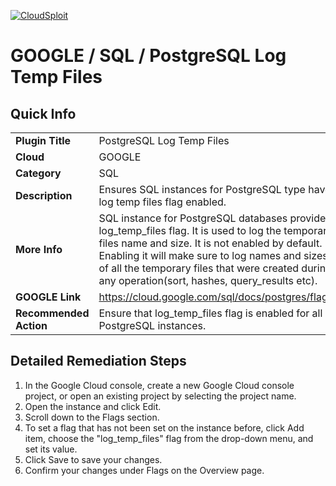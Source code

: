 [![CloudSploit](https://cloudsploit.com/img/logo-new-big-text-100.png "CloudSploit")](https://cloudsploit.com)

# GOOGLE / SQL / PostgreSQL Log Temp Files

## Quick Info

| | |
|-|-|
| **Plugin Title** | PostgreSQL Log Temp Files |
| **Cloud** | GOOGLE |
| **Category** | SQL |
| **Description** | Ensures SQL instances for PostgreSQL type have log temp files flag enabled. |
| **More Info** | SQL instance for PostgreSQL databases provides log_temp_files flag. It is used to log the temporary files name and size. It is not enabled by default. Enabling it will make sure to log names and sizes of all the temporary files that were created during any operation(sort, hashes, query_results etc). |
| **GOOGLE Link** | https://cloud.google.com/sql/docs/postgres/flags |
| **Recommended Action** | Ensure that log_temp_files flag is enabled for all PostgreSQL instances. |

## Detailed Remediation Steps
1. In the Google Cloud console, create a new Google Cloud console project, or open an existing project by selecting the project name.
2. Open the instance and click Edit.
3. Scroll down to the Flags section.
4. To set a flag that has not been set on the instance before, click Add item, choose the "log_temp_files" flag from the drop-down menu, and set its value.
5. Click Save to save your changes.
6. Confirm your changes under Flags on the Overview page.